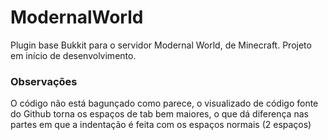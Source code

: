 # ModernalWorld

Plugin base Bukkit para o servidor Modernal World, de Minecraft.
Projeto em início de desenvolvimento.

### Observações  
O código não está bagunçado como parece, o visualizado de código fonte do Github torna os espaços de tab bem maiores, o que dá diferença nas partes em que a indentação é feita com os espaços normais (2 espaços)
